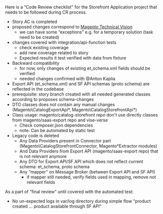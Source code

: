 Here is a “Code Review checklist" for the Storefront Application project that needs to be followed during CR process.

 
- Story AC is completed
- proposed changes correspond to [Magento Technical Vision](https://devdocs.magento.com/guides/v2.2/coding-standards/technical-guidelines.html)
  - we can have some “exceptions” e.g. for a temporary solution (task need to be created) 
- changes covered with integration/api-function tests
  - check existing coverage
  - add new coverage related to story
  - Expected results it test verified with data from fixture
- Backward compatibility
  - for now, only changes of existing et_schema.xml fields should be verified
  - needed changes confirmed with @Anton Kaplia
 - Export API (et_schema.xml) and SF API schemas (proto schema) are reflected in the codebase
  - prerequisite: story branch created with all needed generated classes according to proposes schema-changes
  - DTO classes does not contain any manual changes (Magento\CatalogExportApi\*, Magento\CatalogStorefrontApi\*)
- Class usage: magento/catalog-storefront repo don't use directly classes from magento/saas-export repo and vise-verse
  - Check composer.json dependencies
  - note: Can be automated by static test
- Legacy code is deleted
  - Any Data Providers present in Connector part  (Magento\CatalogStorefrontConnector, Magento\*Extractor modules)
  - And Data Providers from Export API (magento/saas-export repo) that is not relevant anymore
  - Any DTO for Export API/SF API which does not reflect current schema: et_schema, proto schema
  - Any “mapper” on Message Broker (between Export API and SF API)
    - if mapper still needed, verify fields used in mapping, remove not relevant fields
 

As a part of “final review" until covered with the automated test:
- No un-expected logs in var/log directory during simple flow “product created … product available through SF API”
 
 